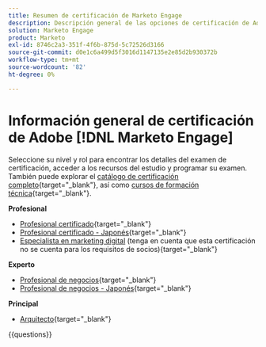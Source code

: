 ```yaml
---
title: Resumen de certificación de Marketo Engage
description: Descripción general de las opciones de certificación de Adobe Marketo Engage
solution: Marketo Engage
product: Marketo
exl-id: 8746c2a3-351f-4f6b-875d-5c72526d3166
source-git-commit: d0e1c6a499d5f3016d1147135e2e85d2b930372b
workflow-type: tm+mt
source-wordcount: '82'
ht-degree: 0%

---
```


# Información general de certificación de Adobe [!DNL Marketo Engage]

Seleccione su nivel y rol para encontrar los detalles del examen de certificación, acceder a los recursos del estudio y programar su examen. También puede explorar el [catálogo de certificación completo](https://certification.adobe.com/certifications){target="_blank"}, así como [cursos de formación técnica](https://certification.adobe.com/courses/?/courses){target="_blank"}.

**Profesional**

* [Profesional certificado](https://certification.adobe.com/certification/engage-professional){target="_blank"} <!--AD0-E555-->
* [Profesional certificado - Japonés](https://certification.adobe.com/certification/engage-professional){target="_blank"} <!--AD0-E555-J-->
* [Especialista en marketing digital](https://certification.adobe.com/certification/digital-marketer-professional) (tenga en cuenta que esta certificación no se cuenta para los requisitos de socios){target="_blank"} <!--AD0-E564-->

**Experto**

* [Profesional de negocios](https://certification.adobe.com/certification/marketo-engage-business-practitioner-expert){target="_blank"} <!--AD0-E559-->
* [Profesional de negocios - Japonés](https://certification.adobe.com/certification/marketo-engage-business-practitioner-expert){target="_blank"} <!--AD0-E559-J-->

**Principal**

* [Arquitecto](https://certification.adobe.com/certification/marketo-engage-architect-master){target="_blank"} <!--AD0-E560-->

{{questions}}

